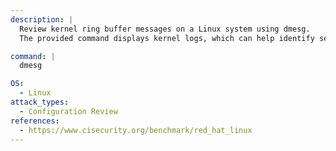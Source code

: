 ```yaml
---
description: |
  Review kernel ring buffer messages on a Linux system using dmesg.
  The provided command displays kernel logs, which can help identify security issues, hardware problems, or misconfigurations as part of configuration review and security assessment.

command: |
  dmesg

OS:
  - Linux
attack_types:
  - Configuration Review
references:
  - https://www.cisecurity.org/benchmark/red_hat_linux
---
```

